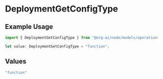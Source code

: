 # DeploymentGetConfigType

## Example Usage

```typescript
import { DeploymentGetConfigType } from "@orq-ai/node/models/operations";

let value: DeploymentGetConfigType = "function";
```

## Values

```typescript
"function"
```